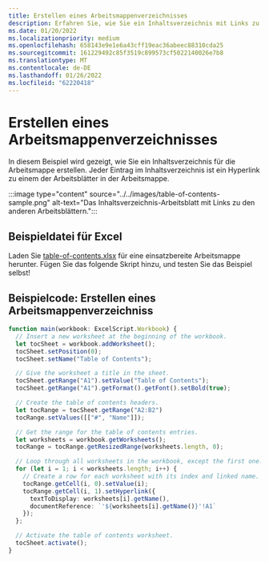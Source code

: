 ```yaml
---
title: Erstellen eines Arbeitsmappenverzeichnisses
description: Erfahren Sie, wie Sie ein Inhaltsverzeichnis mit Links zu den einzelnen Arbeitsblättern erstellen.
ms.date: 01/20/2022
ms.localizationpriority: medium
ms.openlocfilehash: 658143e9e1e6a43cff19eac36abeec88310cda25
ms.sourcegitcommit: 161229492c85f3519c899573cf5022140026e7b8
ms.translationtype: MT
ms.contentlocale: de-DE
ms.lasthandoff: 01/26/2022
ms.locfileid: "62220418"
---
```

# <a name="create-a-workbook-table-of-contents"></a>Erstellen eines Arbeitsmappenverzeichnisses

In diesem Beispiel wird gezeigt, wie Sie ein Inhaltsverzeichnis für die Arbeitsmappe erstellen. Jeder Eintrag im Inhaltsverzeichnis ist ein Hyperlink zu einem der Arbeitsblätter in der Arbeitsmappe.

:::image type="content" source="../../images/table-of-contents-sample.png" alt-text="Das Inhaltsverzeichnis-Arbeitsblatt mit Links zu den anderen Arbeitsblättern.":::

## <a name="sample-excel-file"></a>Beispieldatei für Excel

Laden Sie <a href="table-of-contents.xlsx">table-of-contents.xlsx</a> für eine einsatzbereite Arbeitsmappe herunter. Fügen Sie das folgende Skript hinzu, und testen Sie das Beispiel selbst!

## <a name="sample-code-create-a-workbook-table-of-contents"></a>Beispielcode: Erstellen eines Arbeitsmappenverzeichniss

```TypeScript
function main(workbook: ExcelScript.Workbook) {
  // Insert a new worksheet at the beginning of the workbook.
  let tocSheet = workbook.addWorksheet();
  tocSheet.setPosition(0);
  tocSheet.setName("Table of Contents");

  // Give the worksheet a title in the sheet.
  tocSheet.getRange("A1").setValue("Table of Contents");
  tocSheet.getRange("A1").getFormat().getFont().setBold(true);

  // Create the table of contents headers.
  let tocRange = tocSheet.getRange("A2:B2")
  tocRange.setValues([["#", "Name"]]);

  // Get the range for the table of contents entries.
  let worksheets = workbook.getWorksheets();
  tocRange = tocRange.getResizedRange(worksheets.length, 0);

  // Loop through all worksheets in the workbook, except the first one.
  for (let i = 1; i < worksheets.length; i++) {
    // Create a row for each worksheet with its index and linked name.
    tocRange.getCell(i, 0).setValue(i);
    tocRange.getCell(i, 1).setHyperlink({
      textToDisplay: worksheets[i].getName(),
      documentReference: `'${worksheets[i].getName()}'!A1`
    });
  };

  // Activate the table of contents worksheet.
  tocSheet.activate();
}
```
